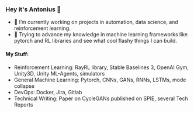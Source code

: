 ### Hey it's Antonius 🍡 

- 🔭 I’m currently working on projects in automation, data science, and reinforcement learning.
- 🌱 Trying to advance my knowledge in machine learning frameworks like pytorch and RL libraries and see what cool flashy things I can build.


#### My Stuff:
- Reinforcement Learning: RayRL library, Stable Baselines 3, OpenAI Gym, Unity3D, Unity ML-Agents, simulators
- General Machine Learning: Pytorch, CNNs, GANs, RNNs, LSTMs, mode collapse
- DevOps: Docker, Jira, Gitlab
- Technical Writing: Paper on CycleGANs published on SPIE, several Tech Reports

<!--
**AntoniusP/AntoniusP** is a ✨ _special_ ✨ repository because its `README.md` (this file) appears on your GitHub profile.

Here are some ideas to get you started:

- 👯 I’m looking to collaborate on ...
- 🤔 I’m looking for help with ...
- 📫 How to reach me: ...
- ⚡ Fun fact: ...


- 🐍 python: machine learning, reinforcement learning, data science, general learning
- 🏃 C++: military simulator stuff and embedded systems
- 🎮: Unity3D simulations and games
-->
